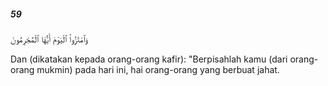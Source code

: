 ##### 59

<span class="ayah">وَٱمْتَٰزُوا۟ ٱلْيَوْمَ أَيُّهَا ٱلْمُجْرِمُونَ</span>

<span class="ayah_translation">Dan (dikatakan kepada orang-orang kafir): "Berpisahlah kamu (dari orang-orang mukmin) pada hari ini, hai orang-orang yang berbuat jahat.</span>
